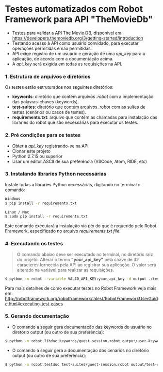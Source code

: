 # Testes automatizados com Robot Framework para API "TheMovieDb"
- Testes para validar a API The Movie DB, disponível em https://developers.themoviedb.org/3/getting-started/introduction
- Testando acesso à API como usuário convidado, para executar operações permitidas e não permitidas.
- API exige registro de um usuário e geração de uma <i>api_key</i> para a aplicação, de acordo com a documentação acima.
- A <i>api_key</i> será exigida em todas as requisições na API.

### 1. Estrutura de arquivos e diretórios
Os testes estão estruturados nos seguintes diretórios:
- **keywords**: diretório que contém arquivos <i>.robot</i> com a implementação das palavras-chaves (keywords).
- **test-suites**: diretório que contém arquivos <i>.robot</i> com as suítes de testes (cenários ou casos de testes).
- **requirements.txt**: arquivo que contém as chamadas para instalação das libraries do robot que são necessárias para executar os testes.</br>

### 2. Pré condições para os testes
- Obter a <i>api_key</i> registrando-se na API
- Clonar este projeto
- Python 2.7.15 ou superior
- Usar um editor ASCII de sua preferência (VSCode, Atom, RIDE, etc)</br>

### 3. Instalando libraries Python necessárias
Instale todas a libraries Python necessárias, digitando no terminal o comando:
```sh
Windows
$ pip install -r requirements.txt
```
```sh
Linux / Mac
$ sudo pip install -r requirements.txt
```
Este comando executará a instalação via <i>pip</i> do que é requerido pelo Robot Framework, especificado no arquivo <i>requirements.txt file</i>.</br>

### 4. Executando os testes
> O comando abaixo deve ser executado no terminal, no diretório raiz do projeto.
Alterar o termo <b>"your_api_key"</b> pela chave de 32 caracteres fornecida pela API ao registrar sua aplicação. O valor será alterado na variável para realizar as requisições.
```sh
$ python -m robot --variable VALID_API_KEY:your_api_key -d output ./test-suites/guest-session.robot
```
Para mais detalhes de como executar testes no Robot Framework veja mais em: http://robotframework.org/robotframework/latest/RobotFrameworkUserGuide.html#executing-test-cases

### 5. Gerando documentação

- O comando a seguir gera documentação das keywords do usuário no diretório output (ou outro de sua preferência):
```sh
$ python -m robot.libdoc keywords/guest-session.robot output/user-keywords-documentation.html
```
- O comando a seguir gera a documentação dos cenários no diretório output (ou outro de sua preferência):
```sh
$ python -m robot.testdoc test-suites/guest-session.robot output/test-suite-documentation.html
```

